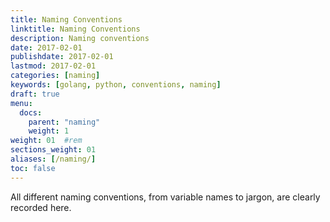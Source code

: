 ```yaml
---
title: Naming Conventions
linktitle: Naming Conventions
description: Naming conventions
date: 2017-02-01
publishdate: 2017-02-01
lastmod: 2017-02-01
categories: [naming]
keywords: [golang, python, conventions, naming]
draft: true
menu:
  docs:
    parent: "naming"
    weight: 1
weight: 01	#rem
sections_weight: 01
aliases: [/naming/]
toc: false
---
```


All different naming conventions, from variable names to jargon, are clearly recorded here.